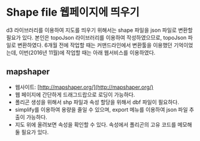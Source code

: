 # Shape file 웹페이지에 띄우기

d3 라이브러리를 이용하여 지도를 띄우기 위해서는 shape 파일을 json 파일로 변환할 필요가 있다.
본인은 topoJson 라이브러리를 이용하여 작성하였으므로, topoJson 파일로 변환하였다.
6개월 전에 작업할 때는 커맨드라인에서 변환툴을 이용했던 기억이었는데, 이번(2016년 11월)에 작업할 때는 아래 웹서비스를 이용하였다.

## mapshaper

- 웹사이트: [http://mapshaper.org/](http://mapshaper.org/)
- 웹 페이지에 간단하게 드래그드랍으로 로딩이 가능하다.
- 폴리곤 생성을 위해서 shp 파일과 속성 할당을 위해서 dbf 파일이 필요하다.
- simplify를 이용하여 용량을 줄일 수 있으며, export 메뉴를 이용하여 json 파일 추출이 가능하다.
- 지도 위에 올려보면 속성을 확인할 수 있다. 속성에서 폴리곤의 고유 코드를 메모해 둘 필요가 있다.
